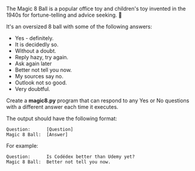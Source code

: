 The Magic 8 Ball is a popular office toy and children's toy invented in the 1940s for fortune-telling and advice seeking. 🎱

It's an oversized 8 ball with some of the following answers:

- Yes - definitely.
- It is decidedly so.
- Without a doubt.
- Reply hazy, try again.
- Ask again later
- Better not tell you now.
- My sources say no.
- Outlook not so good.
- Very doubtful.

Create a **magic8.py** program that can respond to any Yes or No questions with a different answer each time it executes.

The output should have the following format:
```
Question:      [Question]
Magic 8 Ball:  [Answer]
```
For example:
```
Question:      Is Codédex better than Udemy yet?
Magic 8 Ball:  Better not tell you now.
```
